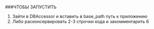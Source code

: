###ЧТОБЫ ЗАПУСТИТЬ
1. Зайти в DBAccessor и вставить в base_path путь к приложению
2. Либо расконсервировать 2-3 строчки кода и закомментарить 6
